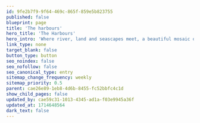 ```yaml
---
id: 9fe2b7f9-9f64-469c-865f-859e5b823755
published: false
blueprint: page
title: 'The harbours'
hero_title: 'The Harbours'
hero_intro: 'Where river, land and seascapes meet, a beautiful mosaic of inlets, rithes, saltmarsh and mudflats, with picturesque harbourside towns and villages. An Area of Outstanding Natural Beauty and wetland of international importance for wildlife.'
link_type: none
target_blank: false
button_type: button
seo_noindex: false
seo_nofollow: false
seo_canonical_type: entry
sitemap_change_frequency: weekly
sitemap_priority: 0.5
parent: cae26e89-1eb8-4d6b-8455-fc52bbfc4c1d
show_child_pages: false
updated_by: cae59c31-1013-4345-ad1a-f03e9945a36f
updated_at: 1714648564
dark_text: false
---
```

